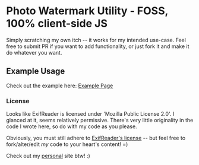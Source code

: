 # Photo Watermark Utility - FOSS, 100% client-side JS
Simply scratching my own itch -- it works for my intended use-case.  Feel free to submit PR if you want to add functionality, or just fork it and make it do whatever you want.

## Example Usage
Check out the example here: [Example Page](https://arthurd.github.io/timestamp-images-js/index.html)

### License
Looks like ExifReader is licensed under 'Mozilla Public License 2.0'.  I glanced at it, seems relatively permissive.  There's very little originality in the code I wrote here, so do with my code as you please.  

Obviously, you must still adhere to [ExifReader's license](https://github.com/mattiasw/ExifReader/blob/main/LICENSE) -- but feel free to fork/alter/edit *my* code to your heart's content!  =)

Check out my [personal](https://dantonio.info) site btw! :)
